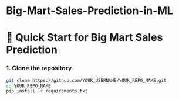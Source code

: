 # Big-Mart-Sales-Prediction-in-ML
# 🚀 Quick Start for Big Mart Sales Prediction

### 1. Clone the repository
```bash
git clone https://github.com/YOUR_USERNAME/YOUR_REPO_NAME.git
cd YOUR_REPO_NAME
pip install -r requirements.txt
